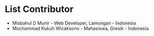 # List Contributor

- Misbahul D Munir - Web Developer, Lamongan - Indonesia
- Mochammad Kukuh Wicaksono - Mahasiswa, Gresik - Indonesia